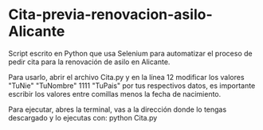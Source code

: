 # Cita-previa-renovacion-asilo-Alicante
  Script escrito en Python que usa Selenium para automatizar el proceso de pedir cita para la renovación de asilo en Alicante.

  Para usarlo, abrir el archivo Cita.py y en la línea 12 modificar los valores "TuNie" "TuNombre" 1111 "TuPais" por tus respectivos datos, es importante 
  escribir los valores entre comillas menos la fecha de nacimiento.

  Para ejecutar, abres la terminal, vas a la dirección donde lo tengas descargado y lo ejecutas con: python Cita.py

